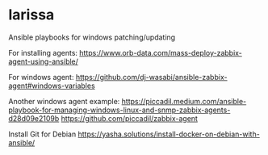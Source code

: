 # larissa
Ansible playbooks for windows patching/updating



For installing agents: 
https://www.orb-data.com/mass-deploy-zabbix-agent-using-ansible/


For windows agent: 
https://github.com/dj-wasabi/ansible-zabbix-agent#windows-variables

Another windows agent example: 
https://piccadil.medium.com/ansible-playbook-for-managing-windows-linux-and-snmp-zabbix-agents-d28d09e2109b
https://github.com/piccadil/zabbix-agent

Install Git for Debian 
https://yasha.solutions/install-docker-on-debian-with-ansible/
